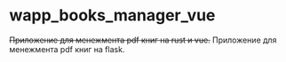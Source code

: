 # wapp_books_manager_vue

~~Приложение для менежмента pdf книг на rust и vue.~~
Приложение для менежмента pdf книг на flask.
